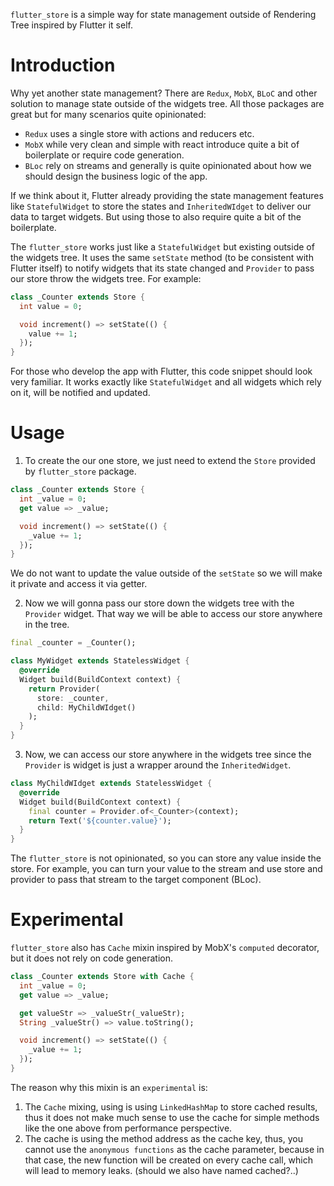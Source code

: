 `flutter_store` is a simple way for state management outside of Rendering Tree inspired by Flutter it self.

# Introduction
Why yet another state management? There are `Redux`, `MobX`, `BLoC` and other solution to manage state outside of the widgets tree. All those packages are great but for many scenarios quite opinionated:
- `Redux` uses a single store with actions and reducers etc.
- `MobX` while very clean and simple with react introduce quite a bit of boilerplate or require code generation.
- `BLoc` rely on streams and generally is quite opinionated about how we should design the business logic of the app.

If we think about it, Flutter already providing the state management features like `StatefulWidget` to store the states and `InheritedWIdget` to deliver our data to target widgets. But using those to also require quite a bit of the boilerplate.

The `flutter_store` works just like a `StatefulWidget` but existing outside of the widgets tree. It uses the same `setState` method (to be consistent with Flutter itself) to notify widgets that its state changed and `Provider` to pass our store throw the widgets tree. For example:

```dart
class _Counter extends Store {
  int value = 0;

  void increment() => setState(() {
    value += 1;
  });
}
```

For those who develop the app with Flutter, this code snippet should look very familiar. It works exactly like `StatefulWidget` and all widgets which rely on it, will be notified and updated.

# Usage
1. To create the our one store, we just need to extend the `Store` provided by `flutter_store` package.

```dart
class _Counter extends Store {
  int _value = 0;
  get value => _value;

  void increment() => setState(() {
    _value += 1;
  });
}
```
We do not want to update the value outside of the `setState` so we will make it private and access it via getter.

2. Now we will gonna pass our store down the widgets tree with the `Provider` widget. That way we will be able to access our store anywhere in the tree.

```dart
final _counter = _Counter();

class MyWidget extends StatelessWidget {
  @override
  Widget build(BuildContext context) {
    return Provider(
      store: _counter,
      child: MyChildWIdget()
    );
  }
}
```

3. Now, we can access our store anywhere in the widgets tree since the `Provider` is widget is just a wrapper around the `InheritedWidget`.

```dart
class MyChildWIdget extends StatelessWidget {
  @override
  Widget build(BuildContext context) {
    final counter = Provider.of<_Counter>(context);
    return Text('${counter.value}');
  }
}
```

The `flutter_store` is not opinionated, so you can store any value inside the store. For example, you can turn your value to the stream and use store and provider to pass that stream to the target component (BLoc).


# Experimental
`flutter_store` also has `Cache` mixin inspired by MobX's `computed` decorator, but it does not rely on code generation.

```dart
class _Counter extends Store with Cache {
  int _value = 0;
  get value => _value;

  get valueStr => _valueStr(_valueStr);
  String _valueStr() => value.toString();

  void increment() => setState(() {
    _value += 1;
  });
}
```

The reason why this mixin is an `experimental` is:
1. The `Cache` mixing, using is using `LinkedHashMap` to store cached results, thus it does not make much sense to use the cache for simple methods like the one above from performance perspective.
2. The cache is using the method address as the cache key, thus, you cannot use the `anonymous functions` as the cache parameter, because in that case, the new function will be created on every cache call, which will lead to memory leaks. (should we also have named cached?..)
